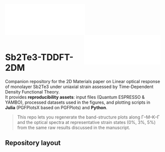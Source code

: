 <img align="left" src="https://github.com/NanophotonIICOs/.github/blob/main/profile/images/Escudo.png">
<img align="right" src="https://github.com/NanophotonIICOs/.github/blob/main/profile/images/uaslp-1.png">
<br><br><br><br><br><br>

# Sb2Te3-TDDFT-2DM
Companion repository for the 2D Materials paper on Linear optical response of monolayer Sb2Te3 under uniaxial strain assessed by Time-Dependent Density Functional Theory.  
It provides **reproducibility assets**: input files (Quantum ESPRESSO & YAMBO), processed datasets used in the figures, and plotting scripts in **Julia** (PGFPlotsX based on PGFPlots) and **Python**. 

> This repo lets you regenerate the band-structure plots along Γ–M–K–Γ and the optical spectra at representative strain states (0%, 3%, 5%) from the same raw results discussed in the manuscript.


## Repository layout